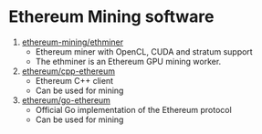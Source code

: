 Ethereum Mining software
========================

1. [ethereum-mining/ethminer](https://github.com/ethereum-mining/ethminer)
    - Ethereum miner with OpenCL, CUDA and stratum support
    - The ethminer is an Ethereum GPU mining worker. 
2. [ethereum/cpp-ethereum](https://github.com/ethereum/cpp-ethereum)
    - Ethereum C++ client
    - Can be used for mining
3. [ethereum/go-ethereum](https://github.com/ethereum/go-ethereum/)
    - Official Go implementation of the Ethereum protocol
    - Can be used for mining
